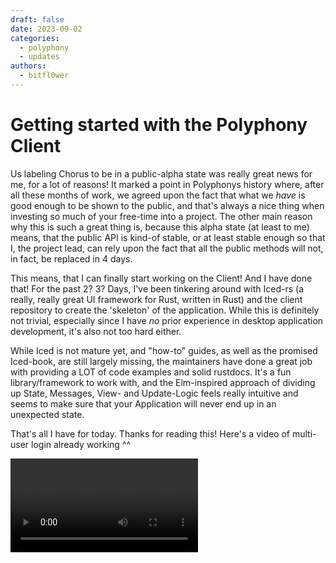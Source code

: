```yaml
---
draft: false 
date: 2023-09-02
categories:
  - polyphony
  - updates
authors:
  - bitfl0wer
---
```


# Getting started with the Polyphony Client

<!-- more -->

Us labeling Chorus to be in a public-alpha state was really great news for me, for a lot of reasons! It marked a point in Polyphonys history where, after all these months of work, we agreed upon the fact that what we *have* is good enough to be shown to the public, and that's always a nice thing when investing so much of your free-time into a project. 
The other main reason why this is such a great thing is, because this alpha state (at least to me) means, that the public API is kind-of stable, or at least stable enough so that I, the project lead, can rely upon the fact that all the public methods will not, in fact, be replaced in 4 days.

This means, that I can finally start working on the Client! And I have done that! For the past 2? 3? Days, I've been tinkering around with Iced-rs (a really, really great UI framework for Rust, written in Rust) and the client repository to create the 'skeleton' of the application. While this is definitely not trivial, especially since I have *no* prior experience in desktop application development, it's also not too hard either.

While Iced is not mature yet, and "how-to" guides, as well as the promised Iced-book, are still largely missing, the maintainers have done a great job with providing a LOT of code examples and solid rustdocs. It's a fun library/framework to work with, and the Elm-inspired approach of dividing up State, Messages, View- and Update-Logic feels really intuitive and seems to make sure that your Application will never end up in an unexpected state.

That's all I have for today. Thanks for reading this! Here's a video of multi-user login already working ^^
 
<video controls width="auto">
    <source src="https://cloud.bitfl0wer.de/index.php/s/Gd556SnwAQYejYw/download/screenrec.mp4"/>
</video>

